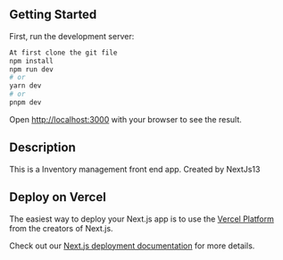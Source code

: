 ## Getting Started

First, run the development server:

```bash
At first clone the git file
npm install
npm run dev
# or
yarn dev
# or
pnpm dev
```

Open [http://localhost:3000](http://localhost:3000) with your browser to see the result.
## Description

This is a Inventory management front end app. Created by NextJs13


## Deploy on Vercel

The easiest way to deploy your Next.js app is to use the [Vercel Platform](https://vercel.com/new?utm_medium=default-template&filter=next.js&utm_source=create-next-app&utm_campaign=create-next-app-readme) from the creators of Next.js.

Check out our [Next.js deployment documentation](https://nextjs.org/docs/deployment) for more details.
